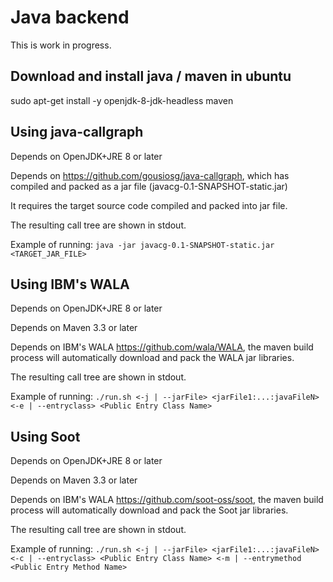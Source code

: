 # Java backend

This is work in progress.

Download and install java / maven in ubuntu
-----------------------------------------
sudo apt-get install -y openjdk-8-jdk-headless maven


Using java-callgraph
-----------------------------------------
Depends on OpenJDK+JRE 8 or later

Depends on https://github.com/gousiosg/java-callgraph, which has compiled and packed as a jar file (javacg-0.1-SNAPSHOT-static.jar)

It requires the target source code compiled and packed into jar file.

The resulting call tree are shown in stdout.

Example of running: `java -jar javacg-0.1-SNAPSHOT-static.jar <TARGET_JAR_FILE>`


Using IBM's WALA
------------------------------------------
Depends on OpenJDK+JRE 8 or later

Depends on Maven 3.3 or later

Depends on IBM's WALA https://github.com/wala/WALA, the maven build process will automatically download and pack the WALA jar libraries.

The resulting call tree are shown in stdout.

Example of running: `./run.sh <-j | --jarFile> <jarFile1:...:javaFileN> <-e | --entryclass> <Public Entry Class Name>`


Using Soot
------------------------------------------
Depends on OpenJDK+JRE 8 or later

Depends on Maven 3.3 or later

Depends on IBM's WALA https://github.com/soot-oss/soot, the maven build process will automatically download and pack the Soot jar libraries.

The resulting call tree are shown in stdout.

Example of running: `./run.sh <-j | --jarFile> <jarFile1:...:javaFileN> <-c | --entryclass> <Public Entry Class Name> <-m | --entrymethod <Public Entry Method Name>`

